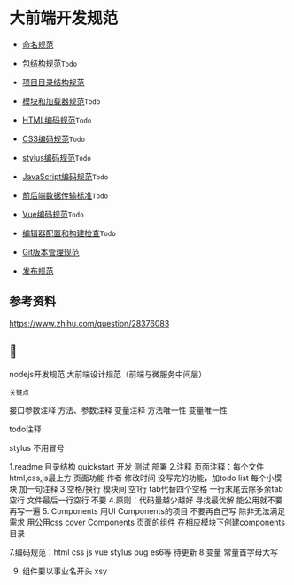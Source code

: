 # 大前端开发规范

- [命名规范](命名规范.md)
- [包结构规范](https://github.com/ecomfe/spec/blob/master/package.md)`Todo`
- [项目目录结构规范](项目目录结构规范.md)
- [模块和加载器规范](模块和加载器规范.md)`Todo`
- [HTML编码规范](HTML编码规范.md)`Todo`
- [CSS编码规范](CSS编码规范md)`Todo`
- [stylus编码规范](stylus编码规范.md)`Todo`
- [JavaScript编码规范](JavaScript编码规范.md)`Todo`
- [前后端数据传输标准](前后端数据传输标准.md)`Todo`
- [Vue编码规范](Vue编码规范.md)`Todo`
- [编辑器配置和构建检查](编辑器配置和构建检查.md)`Todo`

- [Git版本管理规范](Git版本管理规范.md)

- [发布规范](发布规范.md)


## 参考资料

https://www.zhihu.com/question/28376083

## 🤔
nodejs开发规范
大前端设计规范（前端与微服务中间层）

``关键点``

接口参数注释
方法、参数注释
变量注释
方法唯一性
变量唯一性

todo注释

stylus 不用冒号

1.readme
	目录结构
	quickstart
	开发 测试 部署
2.注释
	页面注释：每个文件html,css,js最上方 页面功能 作者 修改时间
	没写完的功能，加todo list
	每个小模块 加一句注释
3.空格/换行
	模块间 空1行
	tab代替四个空格
	一行末尾去除多余tab 空行
	文件最后一行空行 不要
4.原则：代码量越少越好 寻找最优解 能公用就不要再写一遍
5. Components
	用UI Components的项目 不要再自己写 除非无法满足需求
	用公用css cover Components
	页面的组件 在相应模块下创建components目录

7.编码规范：html css js vue stylus pug es6等 待更新
8.变量 常量首字母大写

9. 组件要以事业名开头 xsy